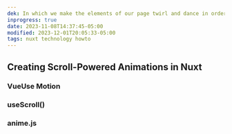 ```yaml
---
dek: In which we make the elements of our page twirl and dance in order to spark joy.
inprogress: true
date: 2023-11-08T14:37:45-05:00
modified: 2023-12-01T20:05:33-05:00
tags: nuxt technology howto
---
```


## Creating Scroll-Powered Animations in Nuxt

### VueUse Motion

### useScroll()

### anime.js
